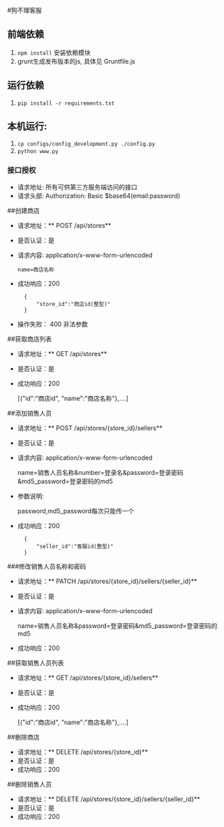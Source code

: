 #狗不理客服


## 前端依赖

1. `npm install` 安装依赖模块
2. grunt生成发布版本的js, 具体见 Gruntfile.js

## 运行依赖

1. `pip install -r requirements.txt`

## 本机运行:

1. `cp configs/config_development.py ./config.py`
2. `python www.py`


### 接口授权
- 请求地址: 所有可供第三方服务端访问的接口
- 请求头部: Authorization: Basic $base64(email:password)

##创建商店
- 请求地址：** POST /api/stores**
- 是否认证：是
- 请求内容: application/x-www-form-urlencoded

      name=商店名称
        
- 成功响应：200

        {
            "store_id":"商店id(整型)"
        }
    
- 操作失败：
  400 非法参数


##获取商店列表
- 请求地址：** GET /api/stores**
- 是否认证：是

- 成功响应：200

    [{"id":"商店id", "name":"商店名称"},....]
    

##添加销售人员
- 请求地址：** POST /api/stores/{store_id}/sellers**
- 是否认证：是
- 请求内容: application/x-www-form-urlencoded

    name=销售人员名称&number=登录名&password=登录密码&md5_password=登录密码的md5


- 参数说明:

    password,md5_password每次只能传一个

- 成功响应：200

        {
            "seller_id":"客服id(整型)"
        }


###修改销售人员名称和密码
- 请求地址：** PATCH /api/stores/{store_id}/sellers/{seller_id}**
- 是否认证：是
- 请求内容: application/x-www-form-urlencoded

    name=销售人员名称&password=登录密码&md5_password=登录密码的md5

- 成功响应：200

##获取销售人员列表

- 请求地址：** GET /api/stores/{store_id}/sellers**
- 是否认证：是

- 成功响应：200

    [{"id":"商店id", "name":"商店名称"},....]
    

##删除商店
- 请求地址：** DELETE /api/stores/{store_id}**
- 是否认证：是
- 成功响应：200


##删除销售人员
- 请求地址：** DELETE /api/stores/{store_id}/sellers/{seller_id}**
- 是否认证：是
- 成功响应：200
    
